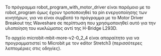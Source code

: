 Το πρόγραμμα robot_program_with_motor_driver είναι παρόμοιο με το robot_program όμως έχουν τροποποιηθεί τα pin ενεργοποίησης των κινητήρων, για να είναι συμβατό το πρόγραμμα με το Motor Driver Breakout της Waveshare σε περίπτωση που χρησιμοποιηθεί αυτό για την υλοποίηση του κυκλώματος αντί της H-Bridge L293D.

Το αρχείο microbit-mbit-more-v2-0_2_4 είναι απαραίτητο για να προγραμματιστεί το Microbit με τον editor Stretch3 (περισσότερες λεπτομέριες στις οδηγίες).
